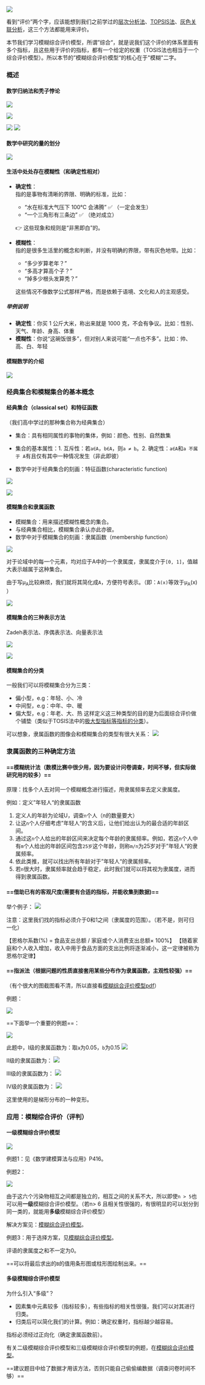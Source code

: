 
![](../../img/Pasted%20image%2020250818101257.png)

看到“评价”两个字，应该能想到我们之前学过的[层次分析法](层次分析法.md)、[TOPSIS法](TOPSIS法.md)、[灰色关联分析](灰色关联分析.md)，这三个方法都能用来评价。

本节我们学习模糊综合评价模型，所谓”综合“，就是说我们这个评价的体系里面有多个指标，且这些用于评价的指标，都有一个给定的权重（TOSIS法也相当于一个综合评价模型）。所以本节的”模糊综合评价模型“的核心在于"模糊"二字。


### 概述

#### 数学归纳法和秃子悖论

![](../../img/Pasted%20image%2020250818103539.png)

![](../../img/Pasted%20image%2020250818103808.png)

![](../../img/Pasted%20image%2020250818103821.png)
![](../../img/Pasted%20image%2020250818103843.png)


#### 数学中研究的量的划分

![](../../img/Pasted%20image%2020250818104031.png)


#### 生活中处处存在模糊性（和确定性相对）

- **确定性**：  
    指的是事物有清晰的界限、明确的标准，比如：
    
    - “水在标准大气压下 100℃ 会沸腾” ✅ （一定会发生）
    - “一个三角形有三条边” ✅ （绝对成立）
    
    
    👉 这些现象和规则是“非黑即白”的。

- **模糊性**：  
    指的是很多生活里的概念和判断，并没有明确的界限，带有灰色地带。比如：
    
    - “多少岁算老年？”
    - “多高才算高个子？”
    - “掉多少根头发算秃？”
    
    这些情况不像数学公式那样严格，而是依赖于语境、文化和人的主观感受。
    
##### 举例说明

- **确定性**：你买 1 公斤大米，称出来就是 1000 克，不会有争议。比如：性别、天气、年龄、身高、体重
- **模糊性**：你说“这碗饭很多”，但对别人来说可能“一点也不多”。比如：帅、高、白、年轻


#### 模糊数学的介绍

![](../../img/Pasted%20image%2020250818104717.png)



### 经典集合和模糊集合的基本概念

#### 经典集合（classical set）和特征函数

（我们高中学过的那种集合称为经典集合）

- 集合：具有相同属性的事物的集体，例如：颜色、性别、自然数集

- 集合的基本属性：1. 互斥性：若`a∈A`，`b∈A`，则`a ≠ b`。2. 确定性：`a∈A`和`a 不属于 A`有且仅有其中一种情况发生（非此即彼）

- 数学中对于经典集合的刻画：特征函数(characteristic function)

![](../../img/Pasted%20image%2020250818113859.png)

![](../../img/Pasted%20image%2020250818114130.png)

#### 模糊集合和隶属函数

- 模糊集合：用来描述模糊性概念的集合。
- 与经典集合相比，模糊集合承认亦此亦彼。
- 数学中对于模糊集合的刻画：隶属函数（membership function）

![](../../img/Pasted%20image%2020250818114850.png)

对于论域中的每一个元素，均对应于A中的一个隶属度，隶属度介于`[0, 1]`，值越大表示越属于这种集合。

由于写μ<sub>A</sub>比较麻烦，我们就将其简化成`A`，方便符号表示。（即：`A(x)`等效于μ<sub>A</sub>(x) ）

![](../../img/Pasted%20image%2020250818114959.png)

#### 模糊集合的三种表示方法

Zadeh表示法、序偶表示法、向量表示法

![](../../img/Pasted%20image%2020250818115655.png)



![](../../img/Pasted%20image%2020250818120244.png)


#### 模糊集合的分类

一般我们可以将模糊集合分为三类：
- 偏小型，e.g：年轻、小、冷
- 中间型，e.g：中年、中、暖
- 偏大型，e.g：年老、大、热
这样定义这三种类型的目的是为后面综合评价做个铺垫（类似于TOSIS法中的[极大型指标等指标的分类](TOPSIS法.md#^7e92a9)）。

可以想象，隶属函数的图像会和模糊集合的类型有很大关系：
![](../../img/Pasted%20image%2020250818120829.png)


### 隶属函数的三种确定方法

#### ==模糊统计法（数模比赛中很少用，因为要设计问卷调查，时间不够，但实际做研究用的较多）==

原理：找多个人去对同一个模糊概念进行描述，用隶属频率去定义隶属度。

例如：定义”年轻人“的隶属函数
1. 定义人的年龄为论域U，调查`n`个人（n的数量要大）
2. 让这`n`个人仔细考虑”年轻人“的含义后，让他们给出认为的最合适的年龄区间。
3. 通过这`n`个人给出的年龄区间来决定每个年龄的隶属频率。例如，若这`n`个人中有`m`个人给出的年龄区间包含`25岁`这个年龄，则称`m/n`为25岁对于”年轻人“的隶属频率。
4. 依此类推，就可以找出所有年龄对于”年轻人“的隶属频率。
5. 若`n`很大时，隶属频率就会趋于稳定，此时我们就可以将其视为隶属度，进而得到隶属函数。


#### ==借助已有的客观尺度(需要有合适的指标，并能收集到数据)==

举个例子：
![](../../img/Pasted%20image%2020250818143051.png)

注意：这里我们找的指标必须介于0和1之间（隶属度的范围）。（若不是，则可归一化）

【恩格尔系数(%) = 食品支出总额 / 家庭或个人消费支出总额× 100%】
【随着家庭和个人收入增加，收入中用于食品方面的支出比例将逐渐减小，这一定律被称为恩格尔定律】


#### ==指派法（根据问题的性质直接套用某些分布作为隶属函数，主观性较强）==

（有个很大的图截图看不清，所以直接看[模糊综合评价模型pdf](模糊综合评价模型.pdf)）


例题：

![](../../img/Pasted%20image%2020250818144252.png)

==下面举一个重要的例题==：

![](../../img/Pasted%20image%2020250818144512.png)

此题中，Ⅰ级的隶属函数为：取`a`为0.05，`b`为0.15
![](../../img/Pasted%20image%2020250818144751.png)

Ⅱ级的隶属函数为：
![](../../img/Pasted%20image%2020250818145014.png)

Ⅲ级的隶属函数为：
![](../../img/Pasted%20image%2020250818145125.png)

Ⅳ级的隶属函数为：
![](../../img/Pasted%20image%2020250818145132.png)

这里使用的是梯形分布的一种变形。



### 应用：模糊综合评价（评判）

#### 一级模糊综合评价模型

![](../../img/Pasted%20image%2020250818151102.png)

例题1：见《数学建模算法与应用》P416。

例题2：

![](../../img/Pasted%20image%2020250818192659.png)

由于这六个污染物相互之间都是独立的，相互之间的关系不大，所以即使`n > 5`也可以用**一级**模糊综合评价模型。（若n> 6 且相关性很强的，有很明显的可以划分到同一类的，就能用**多级**模糊综合评价模型）

解决方案见：[模糊综合评价模型](模糊综合评价模型.pdf)。


例题3：用于选择方案，见[模糊综合评价模型](模糊综合评价模型.pdf)。

评语的隶属度之和不一定为0。

==可以将最后求出的`B`的值用条形图或柱形图绘制出来。==


#### 多级模糊综合评价模型

为什么引入“多级”？
- 因素集中元素较多（指标较多），有些指标的相关性很强，我们可以对其进行归类。
- 归类后可以简化我们的计算。例如：确定权重时，指标越少越容易。

指标必须经过正向化（确定隶属函数前）。

有关二级模糊综合评价模型和三级模糊综合评价模型的例题，在[模糊综合评价模型](模糊综合评价模型.pdf)。

==建议题目中给了数据才用该方法，否则只能自己偷偷编数据（调查问卷时间不够）==
